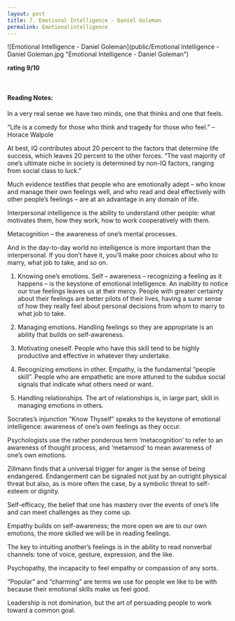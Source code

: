 ```yaml
---
layout: post
title: 7. Emotional Intelligence - Daniel Goleman
permalink: Emotionalintelligence
---
```


![Emotional Intelligence - Daniel Goleman](public/Emotional Intelligence - Daniel Goleman.jpg "Emotional Intelligence - Daniel Goleman")

**rating 9/10**

<br>

#### Reading Notes:

In a very real sense we have two minds, one that thinks and one that feels.

“Life is a comedy for those who think and tragedy for those who feel.” – Horace Walpole

At best, IQ contributes about 20 percent to the factors that determine life success, which leaves 20 percent to the other forces. “The vast majority of one’s ultimate niche in society is determined by non-IQ factors, ranging from social class to luck.”

Much evidence testifies that people who are emotionally adept – who know and manage their own feelings well, and who read and deal effectively with other people’s feelings – are at an advantage in any domain of life.

Interpersonal intelligence is the ability to understand other people: what motivates them, how they work, how to work cooperatively with them.

Metacognition – the awareness of one’s mental processes.

And in the day-to-day world no intelligence is more important than the interpersonal. If you don’t have it, you’ll make poor choices about who to marry, what job to take, and so on.

1.	Knowing one’s emotions. Self – awareness – recognizing a feeling as it happens – is the keystone of emotional intelligence. An inability to notice our true feelings leaves us at their mercy. People with greater certainty about their feelings are better pilots of their lives, having a surer sense of how they really feel about personal decisions from whom to marry to what job to take.

2.	Managing emotions. Handling feelings so they are appropriate is an ability that builds on self-awareness. 

3.	Motivating oneself. People who have this skill tend to be highly productive and effective in whatever they undertake.

4.	Recognizing emotions in other. Empathy, is the fundamental “people skill”. People who are empathetic are more attuned to the subdue social signals that indicate what others need or want. 

5.	Handling relationships. The art of relationships is, in large part, skill in managing emotions in others.

Socrates’s injunction “Know Thyself” speaks to the keystone of emotional intelligence: awareness of one’s own feelings as they occur.

Psychologists use the rather ponderous term ‘metacognition’ to refer to an awareness of thought process, and ‘metamood’ to mean awareness of one’s own emotions.

Zillmann finds that a universal trigger for anger is the sense of being endangered. Endangerment can be signaled not just by an outright physical threat but also, as is more often the case, by a symbolic threat to self-esteem or dignity.

Self-efficacy, the belief that one has mastery over the events of one’s life and can meet challenges as they come up. 

Empathy builds on self-awareness; the more open we are to our own emotions, the more skilled we will be in reading feelings.

The key to intuiting another’s feelings is in the ability to read nonverbal channels: tone of voice, gesture, expression, and the like.

Psychopathy, the incapacity to feel empathy or compassion of any sorts.

“Popular” and “charming” are terms we use for people we like to be with because their emotional skills make us feel good.

Leadership is not domination, but the art of persuading people to work toward a common goal.

